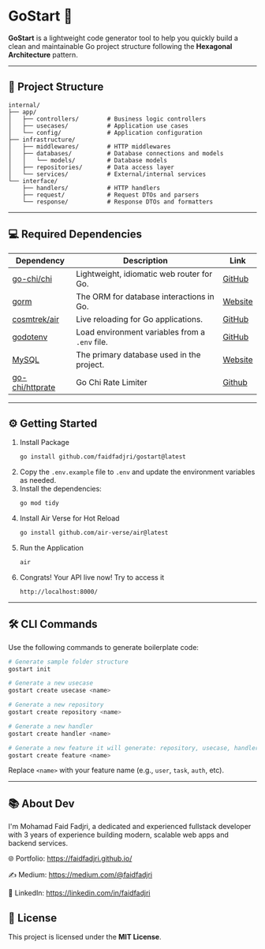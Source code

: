 # GoStart 🚀

**GoStart** is a lightweight code generator tool to help you quickly build a clean and maintainable Go project structure following the **Hexagonal Architecture** pattern.

---

## 📁 Project Structure

```
internal/
├── app/
│   ├── controllers/        # Business logic controllers
│   ├── usecases/           # Application use cases
│   └── config/             # Application configuration
├── infrastructure/
│   ├── middlewares/        # HTTP middlewares
│   ├── databases/          # Database connections and models
│   │   └── models/         # Database models
│   ├── repositories/       # Data access layer
│   └── services/           # External/internal services
└── interface/
    ├── handlers/           # HTTP handlers
    ├── request/            # Request DTOs and parsers
    └── response/           # Response DTOs and formatters
```


---
## 💻 Required Dependencies
| Dependency                                                            | Description                                                 | Link                                                 |
| --------------------------------------------------------------------- | ----------------------------------------------------------- | ---------------------------------------------------- |
| [go-chi/chi](https://github.com/go-chi/chi)                               | Lightweight, idiomatic web router for Go.                   | [GitHub](https://github.com/go-chi/chi)              |
| [gorm](https://gorm.io/)                                              | The ORM for database interactions in Go.                    | [Website](https://gorm.io/)                          |
| [cosmtrek/air](https://github.com/cosmtrek/air)                                | Live reloading for Go applications.                         | [GitHub](https://github.com/cosmtrek/air)            |
| [godotenv](https://github.com/joho/godotenv)                          | Load environment variables from a `.env` file.              | [GitHub](https://github.com/joho/godotenv)           |
| [MySQL](https://www.mysql.com/)                                       | The primary database used in the project.                   | [Website](https://www.mysql.com/)                    |
| [go-chi/httprate](github.com/go-chi/httprate)              | Go Chi Rate Limiter                                         | [Github](github.com/go-chi/httprate)                 |
---

## ⚙️ Getting Started

1. Install Package
   ```bash
   go install github.com/faidfadjri/gostart@latest
   ```
2. Copy the `.env.example` file to `.env` and update the environment variables as needed.
3. Install the dependencies:
   ```bash
   go mod tidy
   ```
4. Install Air Verse for Hot Reload
   ```bash
   go install github.com/air-verse/air@latest
   ```
5. Run the Application
   ```bash
   air
   ```
6. Congrats! Your API live now! Try to access it
   ```
   http://localhost:8000/
   ```

---

## 🛠️ CLI Commands

Use the following commands to generate boilerplate code:

```bash
# Generate sample folder structure
gostart init

# Generate a new usecase
gostart create usecase <name>

# Generate a new repository
gostart create repository <name>

# Generate a new handler
gostart create handler <name>

# Generate a new feature it will generate: repository, usecase, handler
gostart create feature <name>
```

Replace `<name>` with your feature name (e.g., `user`, `task`, `auth`, etc).

---

## 📚 About Dev
I'm Mohamad Faid Fadjri, a dedicated and experienced fullstack developer with 3 years of experience building modern, scalable web apps and backend services.

🌐 Portfolio: https://faidfadjri.github.io/

✍️ Medium: https://medium.com/@faidfadjri

💼 LinkedIn: https://linkedin.com/in/faidfadjri


## 📄 License

This project is licensed under the **MIT License**.